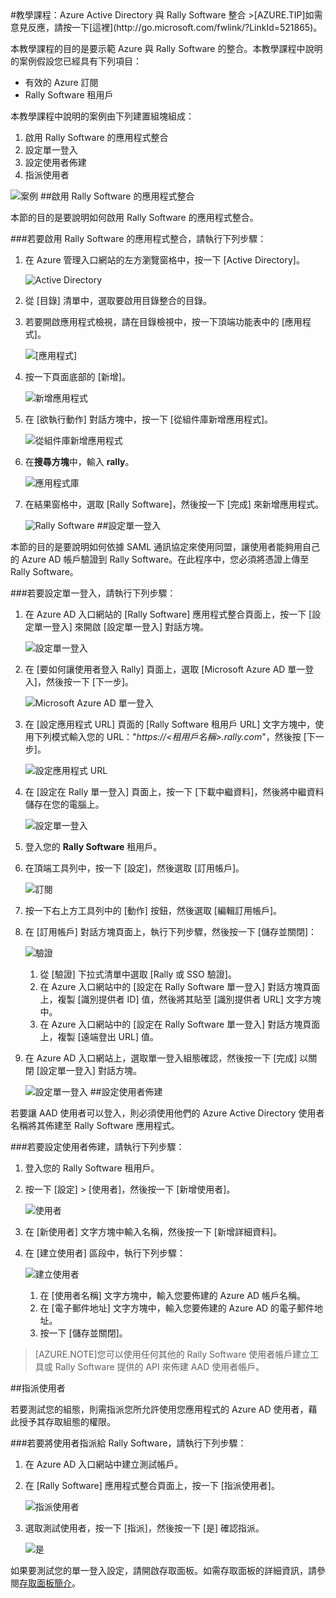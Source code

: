 <properties pageTitle="教學課程：Azure Active Directory 與 Rally Software 整合 | Microsoft Azure" description="了解如何使用 Rally Software 搭配 Azure Active Directory 來啟用單一登入、自動化佈建和更多功能！" services="active-directory" authors="MarkusVi"  documentationCenter="na" manager="stevenpo"/>
<tags ms.service="active-directory" ms.devlang="na" ms.topic="article" ms.tgt_pltfrm="na" ms.workload="identity" ms.date="08/01/2015" ms.author="markvi" />
#教學課程：Azure Active Directory 與 Rally Software 整合
>[AZURE.TIP]如需意見反應，請按一下[這裡](http://go.microsoft.com/fwlink/?LinkId=521865)。
  
本教學課程的目的是要示範 Azure 與 Rally Software 的整合。本教學課程中說明的案例假設您已經具有下列項目：

-   有效的 Azure 訂閱
-   Rally Software 租用戶
  
本教學課程中說明的案例由下列建置組塊組成：

1.  啟用 Rally Software 的應用程式整合
2.  設定單一登入
3.  設定使用者佈建
4.  指派使用者

![案例](./media/active-directory-saas-rally-software-tutorial/IC769525.png "案例")
##啟用 Rally Software 的應用程式整合
  
本節的目的是要說明如何啟用 Rally Software 的應用程式整合。

###若要啟用 Rally Software 的應用程式整合，請執行下列步驟：

1.  在 Azure 管理入口網站的左方瀏覽窗格中，按一下 [Active Directory]。

    ![Active Directory](./media/active-directory-saas-rally-software-tutorial/IC700993.png "Active Directory")

2.  從 [目錄] 清單中，選取要啟用目錄整合的目錄。

3.  若要開啟應用程式檢視，請在目錄檢視中，按一下頂端功能表中的 [應用程式]。

    ![[應用程式]](./media/active-directory-saas-rally-software-tutorial/IC700994.png "[應用程式]")

4.  按一下頁面底部的 [新增]。

    ![新增應用程式](./media/active-directory-saas-rally-software-tutorial/IC749321.png "新增應用程式")

5.  在 [欲執行動作] 對話方塊中，按一下 [從組件庫新增應用程式]。

    ![從組件庫新增應用程式](./media/active-directory-saas-rally-software-tutorial/IC749322.png "從組件庫新增應用程式")

6.  在**搜尋方塊**中，輸入 **rally**。

    ![應用程式庫](./media/active-directory-saas-rally-software-tutorial/IC769526.png "應用程式庫")

7.  在結果窗格中，選取 [Rally Software]，然後按一下 [完成] 來新增應用程式。

    ![Rally Software](./media/active-directory-saas-rally-software-tutorial/IC769527.png "Rally Software")
##設定單一登入
  
本節的目的是要說明如何依據 SAML 通訊協定來使用同盟，讓使用者能夠用自己的 Azure AD 帳戶驗證到 Rally Software。在此程序中，您必須將憑證上傳至 Rally Software。

###若要設定單一登入，請執行下列步驟：

1.  在 Azure AD 入口網站的 [Rally Software] 應用程式整合頁面上，按一下 [設定單一登入] 來開啟 [設定單一登入] 對話方塊。

    ![設定單一登入](./media/active-directory-saas-rally-software-tutorial/IC749323.png "設定單一登入")

2.  在 [要如何讓使用者登入 Rally] 頁面上，選取 [Microsoft Azure AD 單一登入]，然後按一下 [下一步]。

    ![Microsoft Azure AD 單一登入](./media/active-directory-saas-rally-software-tutorial/IC769528.png "Microsoft Azure AD 單一登入")

3.  在 [設定應用程式 URL] 頁面的 [Rally Software 租用戶 URL] 文字方塊中，使用下列模式輸入您的 URL："*https://\<租用戶名稱>.rally.com*"，然後按 [下一步]。

    ![設定應用程式 URL](./media/active-directory-saas-rally-software-tutorial/IC769529.png "設定應用程式 URL")

4.  在 [設定在 Rally 單一登入] 頁面上，按一下 [下載中繼資料]，然後將中繼資料儲存在您的電腦上。

    ![設定單一登入](./media/active-directory-saas-rally-software-tutorial/IC769530.png "設定單一登入")

5.  登入您的 **Rally Software** 租用戶。

6.  在頂端工具列中，按一下 [設定]，然後選取 [訂用帳戶]。

    ![訂閱](./media/active-directory-saas-rally-software-tutorial/IC769531.png "訂閱")

7.  按一下右上方工具列中的 [動作] 按鈕，然後選取 [編輯訂用帳戶]。

8.  在 [訂用帳戶] 對話方塊頁面上，執行下列步驟，然後按一下 [儲存並關閉]：

    ![驗證](./media/active-directory-saas-rally-software-tutorial/IC769542.png "驗證")

    1.  從 [驗證] 下拉式清單中選取 [Rally 或 SSO 驗證]。
    2.  在 Azure 入口網站中的 [設定在 Rally Software 單一登入] 對話方塊頁面上，複製 [識別提供者 ID] 值，然後將其貼至 [識別提供者 URL] 文字方塊中。
    3.  在 Azure 入口網站中的 [設定在 Rally Software 單一登入] 對話方塊頁面上，複製 [遠端登出 URL] 值。

9.  在 Azure AD 入口網站上，選取單一登入組態確認，然後按一下 [完成] 以關閉 [設定單一登入] 對話方塊。

    ![設定單一登入](./media/active-directory-saas-rally-software-tutorial/IC769547.png "設定單一登入")
##設定使用者佈建
  
若要讓 AAD 使用者可以登入，則必須使用他們的 Azure Active Directory 使用者名稱將其佈建至 Rally Software 應用程式。

###若要設定使用者佈建，請執行下列步驟：

1.  登入您的 Rally Software 租用戶。

2.  按一下 [設定] > [使用者]，然後按一下 [新增使用者]。

    ![使用者](./media/active-directory-saas-rally-software-tutorial/IC781039.png "使用者")

3.  在 [新使用者] 文字方塊中輸入名稱，然後按一下 [新增詳細資料]。

4.  在 [建立使用者] 區段中，執行下列步驟：

    ![建立使用者](./media/active-directory-saas-rally-software-tutorial/IC781040.png "建立使用者")

    1.  在 [使用者名稱] 文字方塊中，輸入您要佈建的 Azure AD 帳戶名稱。
    2.  在 [電子郵件地址] 文字方塊中，輸入您要佈建的 Azure AD 的電子郵件地址。
    3.  按一下 [儲存並關閉]。

>[AZURE.NOTE]您可以使用任何其他的 Rally Software 使用者帳戶建立工具或 Rally Software 提供的 API 來佈建 AAD 使用者帳戶。

##指派使用者
  
若要測試您的組態，則需指派您所允許使用您應用程式的 Azure AD 使用者，藉此授予其存取組態的權限。

###若要將使用者指派給 Rally Software，請執行下列步驟：

1.  在 Azure AD 入口網站中建立測試帳戶。

2.  在 [Rally Software] 應用程式整合頁面上，按一下 [指派使用者]。

    ![指派使用者](./media/active-directory-saas-rally-software-tutorial/IC769548.png "指派使用者")

3.  選取測試使用者，按一下 [指派]，然後按一下 [是] 確認指派。

    ![是](./media/active-directory-saas-rally-software-tutorial/IC767830.png "是")
  
如果要測試您的單一登入設定，請開啟存取面板。如需存取面板的詳細資訊，請參閱[存取面板簡介](https://msdn.microsoft.com/library/dn308586)。

<!---HONumber=August15_HO7-->